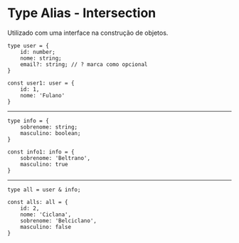 # Type Alias - Intersection
Utilizado com uma interface na construção de objetos.

    type user = {
        id: number;
        nome: string;
        email?: string; // ? marca como opcional
    }

    const user1: user = {
        id: 1,
        nome: 'Fulano'
    } 

---

    type info = {
        sobrenome: string;
        masculino: boolean;
    }

    const info1: info = {
        sobrenome: 'Beltrano',
        masculino: true
    }

---

    type all = user & info;

    const alls: all = {
        id: 2,
        nome: 'Ciclana',
        sobrenome: 'Belciclano',
        masculino: false
    }
